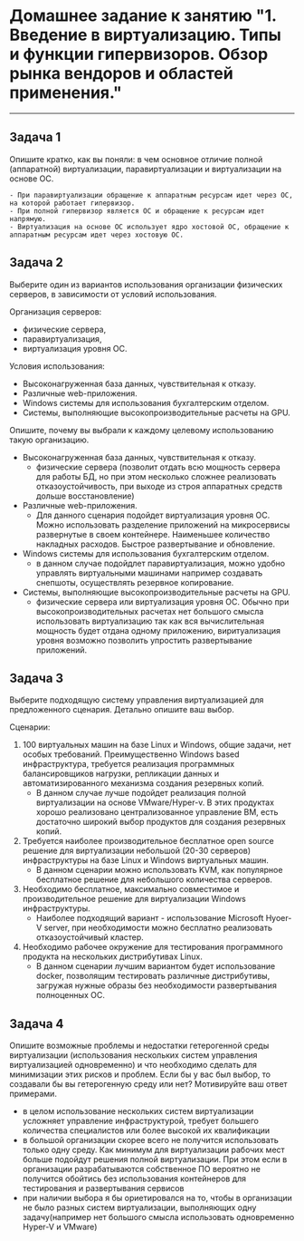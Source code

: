 
# Домашнее задание к занятию "1. Введение в виртуализацию. Типы и функции гипервизоров. Обзор рынка вендоров и областей применения."

---

## Задача 1

Опишите кратко, как вы поняли: в чем основное отличие полной (аппаратной) виртуализации, паравиртуализации и виртуализации на основе ОС.

    - При паравиртуализации обращение к аппаратным ресурсам идет через ОС, на которой работает гипервизор.
    - При полной гипервизор является ОС и обращение к ресурсам идет напрямую.
    - Виртуализация на основе ОС использует ядро хостовой ОС, обращение к аппаратным ресурсам идет через хостовую ОС.

## Задача 2

Выберите один из вариантов использования организации физических серверов, в зависимости от условий использования.

Организация серверов:
- физические сервера,
- паравиртуализация,
- виртуализация уровня ОС.

Условия использования:
- Высоконагруженная база данных, чувствительная к отказу.
- Различные web-приложения.
- Windows системы для использования бухгалтерским отделом.
- Системы, выполняющие высокопроизводительные расчеты на GPU.

Опишите, почему вы выбрали к каждому целевому использованию такую организацию.

- Высоконагруженная база данных, чувствительная к отказу.
  - физические сервера (позволит отдать всю мощность сервера для работы БД, но при этом несколько сложнее реализовать отказоустойчивость, при выходе из строя аппаратных средств дольше восстановление)
- Различные web-приложения.
  - Для данного сценария подойдет виртуализация уровня ОС. Можно использовать разделение приложений на микросервисы развернутые в своем контейнере. Наименьшее количество накладных расходов. Быстрое развертывание и обновление.
- Windows системы для использования бухгалтерским отделом.
  - в данном случае подойдлет паравиртуализация, можно удобно управлять виртуальными машинами например создавать снепшоты, осуществлять резервное копирование.
- Системы, выполняющие высокопроизводительные расчеты на GPU.
  - физические сервера или виртуализация уровня ОС. Обычно при высокопроизводительных расчетах нет большого смысла использовать виртуализацию так как вся вычислительная мощность будет отдана одному приложению, виритуализация уровня возможно позволить упростить развертывание приложений.



## Задача 3

Выберите подходящую систему управления виртуализацией для предложенного сценария. Детально опишите ваш выбор.

Сценарии:

1. 100 виртуальных машин на базе Linux и Windows, общие задачи, нет особых требований. Преимущественно Windows based инфраструктура, требуется реализация программных балансировщиков нагрузки, репликации данных и автоматизированного механизма создания резервных копий.
    - В данном случае лучше подойдет реализация полной виртуализации на основе VMware/Hyper-v. В этих продуктах хорошо реализовано централизованное управление ВМ, есть достаточно широкий выбор продуктов для создания резервных копий.
2. Требуется наиболее производительное бесплатное open source решение для виртуализации небольшой (20-30 серверов) инфраструктуры на базе Linux и Windows виртуальных машин.
   - В данном сценарии можно использовать KVM, как популярное бесплатное решение для небольшого количества серверов.
1. Необходимо бесплатное, максимально совместимое и производительное решение для виртуализации Windows инфраструктуры.
   - Наиболее подходящий вариант - использование Microsoft Hyoer-V server, при необходимости можно бесплатно реализовать отказоустойчивый кластер.
1. Необходимо рабочее окружение для тестирования программного продукта на нескольких дистрибутивах Linux.
    - В данном сценарии лучшим вариантом будет использование docker, позволящим тестировать различные дистрибутивы, загружая нужные образы без необходимости развертывания полноценных ОС.

## Задача 4

Опишите возможные проблемы и недостатки гетерогенной среды виртуализации (использования нескольких систем управления виртуализацией одновременно) и что необходимо сделать для минимизации этих рисков и проблем. Если бы у вас был выбор, то создавали бы вы гетерогенную среду или нет? Мотивируйте ваш ответ примерами.

   -  в целом использование нескольких систем виртуализации усложняет управление инфраструктурой, требует большего количества специалистов или более высокой их квалификации
   -  в большой организации скорее всего не получится использовать только одну среду. Как минимум для виртуализации рабочих мест больше подойдут решения полной виртуализации. При этом если в организации разрабатываются собственное ПО вероятно не получится обойтись без использования контейнеров для тестирования и развертывания сервисов
   -  при наличии выбора я бы ориетировался на то, чтобы в организации не было разных систем виртуализации, выполняющих одну задачу(например нет большого смысла использовать одновременно Hyper-V и VMware)
